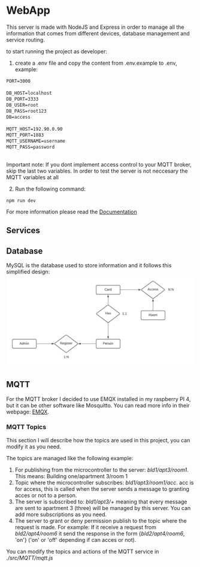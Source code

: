 # WebApp
This server is made with NodeJS and Express in order to manage all the information that comes from different devices, database management and service routing.

to start running the project as developer: 
1. create a .env file and copy the content from .env.example to .env, example:</br>
```
PORT=3000

DB_HOST=localhost
DB_PORT=3333
DB_USER=root
DB_PASS=root123
DB=access

MQTT_HOST=192.90.0.90
MQTT_PORT=1883
MQTT_USERNAME=username
MQTT_PASS=password
```
</br>
Important note: If you dont implement access control to your MQTT broker, skip the last two variables. In order to test the server is not neccesary the MQTT variables at all</br>

2. Run the following command: 
```
npm run dev
```

For more information please read the [Documentation](https://github.com/juamarCas/Access_control/wiki/API-Documentation "API Documentation")

## Services

## Database
MySQL is the database used to store information and it follows this simplified design: </br>
![all text](../images/DatabaseModel.png "Database model")

## MQTT
For the MQTT broker I decided to use EMQX installed in my raspberry PI 4, but it can be other software like Mosquitto. You can read more info in their webpage: [EMQX](https://www.emqx.io/). 

### MQTT Topics

This section I will describe how the topics are used in this project, you can modify it as you need.

The topics are managed like the following example: </br>
1. For publishing from the microcontroller to the server: _bld1/apt3/room1_. This means: Building one/apartment 3/room 1
2. Topic where the microcontroller subscribes: _bld1/apt3/room1/acc_. acc is for access, this is called when the server sends a message to granting acces or not to a person.
3. The server is subscribed to: _bld1/apt3/+_ meaning that every message are sent to apartment 3 (three) will be managed by this server. You can add more subscriptions as you need.</br>
4. The server to grant or deny permission publish to the topic where the request is made. For example: If it receive a request from _bld2/apt4/room6_ it send the response in the form {_bld2/apt4/room6_, 'on'} ('on' or 'off' depending if can acces or not). </br>

You can modify the topics and actions of the MQTT service in _./src/MQTT/mqtt.js_ 
